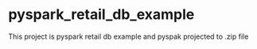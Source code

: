 # pyspark_retail_db_example
This project is pyspark retail db example and pyspak projected to .zip file
